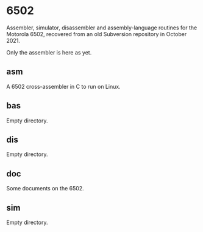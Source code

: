 # 6502 #

Assembler, simulator, disassembler and assembly-language routines for the Motorola 6502,
recovered from an old Subversion repository in October 2021.

Only the assembler is here as yet.

## asm ##

A 6502 cross-assembler in C to run on Linux.

## bas ##

Empty directory.

## dis ##

Empty directory.

## doc ##

Some documents on the 6502.

## sim ##

Empty directory.


